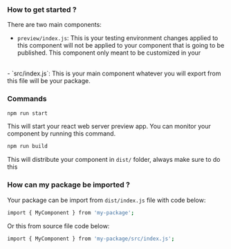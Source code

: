 ### How to get started ?
There are two main components:
- `preview/index.js`:
    This is your testing environment changes applied to this component will not be applied to your component that is going to be published. This component only meant to be customized in your 
<br>
- `src/index.js`:
    This is your main component whatever you will export from this file will be your package.

### Commands
```sh
npm run start
```
This will start your react web server preview app. You can monitor your component by running this command.
```sh
npm run build
```
This will distribute your component in `dist/` folder, always make sure to do this 

### How can my package be imported ?
Your package can be import from `dist/index.js` file with code below:
```sh
import { MyComponent } from 'my-package';
```
Or this from source file code below:
```sh
import { MyComponent } from 'my-package/src/index.js';
```
